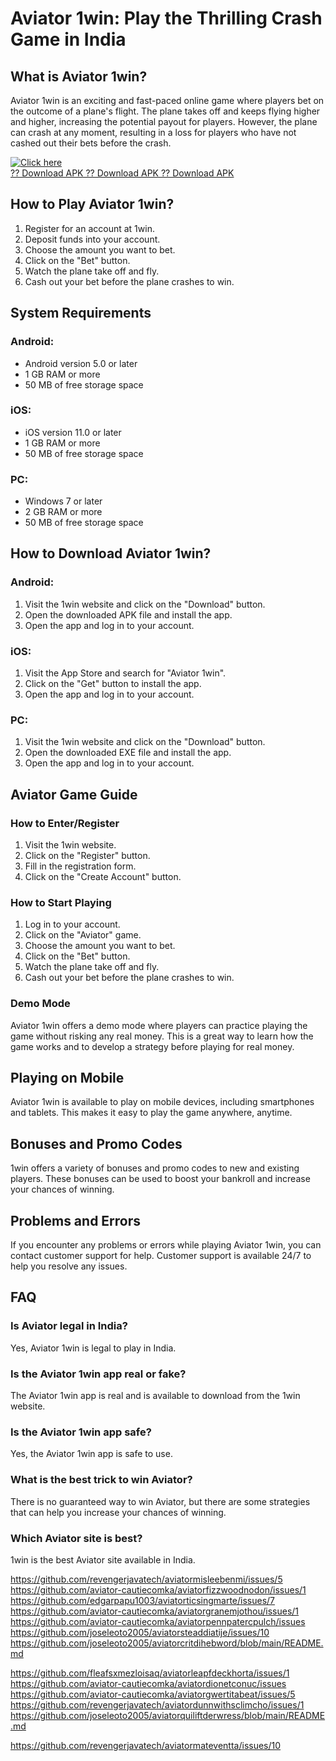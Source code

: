# Aviator 1win: Play the Thrilling Crash Game in India

## What is Aviator 1win?

Aviator 1win is an exciting and fast-paced online game where players bet
on the outcome of a plane\'s flight. The plane takes off and keeps
flying higher and higher, increasing the potential payout for players.
However, the plane can crash at any moment, resulting in a loss for
players who have not cashed out their bets before the crash.

[![Click
here](https://readscoops.com/wp-content/uploads/2023/03/Readscoop-aviator-1-1.jpg)](https://traff.sbs/deff)\
[?? Download APK ?? Download APK ?? Download
APK](https://traff.sbs/deff)

## How to Play Aviator 1win?

1.  Register for an account at 1win.
2.  Deposit funds into your account.
3.  Choose the amount you want to bet.
4.  Click on the "Bet" button.
5.  Watch the plane take off and fly.
6.  Cash out your bet before the plane crashes to win.

## System Requirements

### Android:

-   Android version 5.0 or later
-   1 GB RAM or more
-   50 MB of free storage space

### iOS:

-   iOS version 11.0 or later
-   1 GB RAM or more
-   50 MB of free storage space

### PC:

-   Windows 7 or later
-   2 GB RAM or more
-   50 MB of free storage space

## How to Download Aviator 1win?

### Android:

1.  Visit the 1win website and click on the "Download" button.
2.  Open the downloaded APK file and install the app.
3.  Open the app and log in to your account.

### iOS:

1.  Visit the App Store and search for "Aviator 1win".
2.  Click on the "Get" button to install the app.
3.  Open the app and log in to your account.

### PC:

1.  Visit the 1win website and click on the "Download" button.
2.  Open the downloaded EXE file and install the app.
3.  Open the app and log in to your account.

## Aviator Game Guide

### How to Enter/Register

1.  Visit the 1win website.
2.  Click on the "Register" button.
3.  Fill in the registration form.
4.  Click on the "Create Account" button.

### How to Start Playing

1.  Log in to your account.
2.  Click on the "Aviator" game.
3.  Choose the amount you want to bet.
4.  Click on the "Bet" button.
5.  Watch the plane take off and fly.
6.  Cash out your bet before the plane crashes to win.

### Demo Mode

Aviator 1win offers a demo mode where players can practice playing the
game without risking any real money. This is a great way to learn how
the game works and to develop a strategy before playing for real money.

## Playing on Mobile

Aviator 1win is available to play on mobile devices, including
smartphones and tablets. This makes it easy to play the game anywhere,
anytime.

## Bonuses and Promo Codes

1win offers a variety of bonuses and promo codes to new and existing
players. These bonuses can be used to boost your bankroll and increase
your chances of winning.

## Problems and Errors

If you encounter any problems or errors while playing Aviator 1win, you
can contact customer support for help. Customer support is available
24/7 to help you resolve any issues.

## FAQ

### Is Aviator legal in India?

Yes, Aviator 1win is legal to play in India.

### Is the Aviator 1win app real or fake?

The Aviator 1win app is real and is available to download from the 1win
website.

### Is the Aviator 1win app safe?

Yes, the Aviator 1win app is safe to use.

### What is the best trick to win Aviator?

There is no guaranteed way to win Aviator, but there are some strategies
that can help you increase your chances of winning.

### Which Aviator site is best?

1win is the best Aviator site available in India.

https://github.com/revengerjavatech/aviatormisleebenmi/issues/5
https://github.com/aviator-cautiecomka/aviatorfizzwoodnodon/issues/1
https://github.com/edgarpapu1003/aviatorticsingmarte/issues/7
https://github.com/aviator-cautiecomka/aviatorgranemjothou/issues/1
https://github.com/aviator-cautiecomka/aviatorpennpatercpulch/issues
https://github.com/joseleoto2005/aviatorsteaddiatije/issues/10
https://github.com/joseleoto2005/aviatorcritdihebword/blob/main/README.md

https://github.com/fleafsxmezloisaq/aviatorleapfdeckhorta/issues/1
https://github.com/aviator-cautiecomka/aviatordionetconuc/issues
https://github.com/aviator-cautiecomka/aviatorgwertitabeat/issues/5
https://github.com/revengerjavatech/aviatordunnwithsclimcho/issues/1
https://github.com/joseleoto2005/aviatorquiliftderwress/blob/main/README.md

https://github.com/revengerjavatech/aviatormateventta/issues/10
